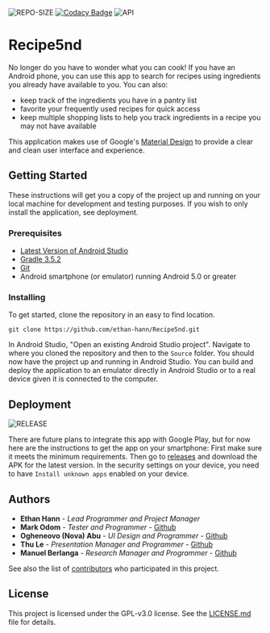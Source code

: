  ![REPO-SIZE](https://img.shields.io/github/repo-size/ethan-hann/Recipe5nd)  [![Codacy Badge](https://api.codacy.com/project/badge/Grade/9e2735a34cd948e3b52dabf454cc4925)](https://www.codacy.com/manual/ethan-hann/Recipe5nd?utm_source=github.com&amp;utm_medium=referral&amp;utm_content=ethan-hann/Recipe5nd&amp;utm_campaign=Badge_Grade)  ![API](https://img.shields.io/badge/API-21%2B-brightgreen.svg?style=flat)

# Recipe5nd
No longer do you have to wonder what you can cook! If you have an Android phone, you can use this app to search for recipes using ingredients you already have available to you. You can also:
* keep track of the ingredients you have in a pantry list
* favorite your frequently used recipes for quick access
* keep multiple shopping lists to help you track ingredients in a recipe you may not have available

This application makes use of Google's [Material Design](https://material.io/) to provide a clear and clean user interface and experience.

## Getting Started
These instructions will get you a copy of the project up and running on your local machine for development and testing purposes. If you wish to only install the application, see deployment.

### Prerequisites
* [Latest Version of Android Studio](https://developer.android.com/studio/)
* [Gradle 3.5.2](https://gradle.org/releases/)
* [Git](https://git-scm.com/)
* Android smartphone (or emulator) running Android 5.0 or greater

### Installing
To get started, clone the repository in an easy to find location.
```
git clone https://github.com/ethan-hann/Recipe5nd.git
```

In Android Studio, "Open an existing Android Studio project".
Navigate to where you cloned the repository and then to the ```Source``` folder.
You should now have the project up and running in Android Studio.
You can build and deploy the application to an emulator directly in Android Studio or to a real device given it is connected to the computer.

## Deployment
![RELEASE](https://img.shields.io/github/v/release/ethan-hann/Recipe5nd?include_prereleases)

There are future plans to integrate this app with Google Play, but for now here are the instructions to get the app on your smartphone:
First make sure it meets the minimum requirements. Then go to [releases](https://github.com/ethan-hann/Recipe5nd/releases) and download the APK for the latest version.
In the security settings on your device, you need to have ```Install unknown apps``` enabled on your device.

## Authors
* **Ethan Hann** - *Lead Programmer and Project Manager*
* **Mark Odom** - *Tester and Programmer* - [Github](https://github.com/wtfmark)
* **Ogheneovo (Nova) Abu** - *UI Design and Programmer* - [Github](https://github.com/novamapp)
* **Thu Le** - *Presentation Manager and Programmer* - [Github](https://github.com/cf93)
* **Manuel Berlanga** - *Research Manager and Programmer* - [Github](https://github.com/manuel113)

See also the list of [contributors](https://github.com/ethan-hann/Recipe5nd/graphs/contributors) who participated in this project.

## License
This project is licensed under the GPL-v3.0 license. See the [LICENSE.md](LICENSE) file for details.
